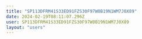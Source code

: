 ```yaml
---
title: "SP113DFRM41S33ED91FZS30F97W0B19N1WM7J0X89"
date: 2024-02-19T08:11:07.296Z
user: SP113DFRM41S33ED91FZS30F97W0B19N1WM7J0X89
layout: "users"
---
```

    